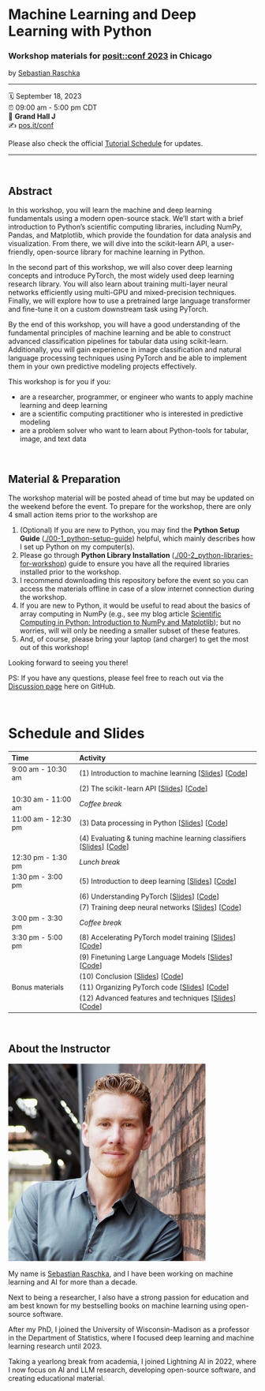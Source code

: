 Machine Learning and Deep Learning with Python
================

### Workshop materials for [posit::conf 2023](https://posit.co/conference/) in Chicago

by [Sebastian Raschka](https://sebastianraschka.com)

-----

:spiral_calendar: September 18, 2023  
:alarm_clock:     09:00 am - 5:00 pm CDT  
:hotel:           **Grand Hall J**  
:writing_hand:    [pos.it/conf](http://pos.it/conf)

Please also check the official [Tutorial Schedule](https://reg.conf.posit.co/flow/posit/positconf23/attendee-portal/page/sessioncatalog) for updates.

-----

&nbsp;

## Abstract

In this workshop, you will learn the machine and deep learning fundamentals using a modern open-source stack. We’ll start with a brief introduction to Python’s scientific computing libraries, including NumPy, Pandas, and Matplotlib, which provide the foundation for data analysis and visualization. From there, we will dive into the scikit-learn API, a user-friendly, open-source library for machine learning in Python.

In the second part of this workshop, we will also cover deep learning concepts and introduce PyTorch, the most widely used deep learning research library. You will also learn about training multi-layer neural networks efficiently using multi-GPU and mixed-precision techniques. Finally, we will explore how to use a pretrained large language transformer and fine-tune it on a custom downstream task using PyTorch. 

By the end of this workshop, you will have a good understanding of the fundamental principles of machine learning and be able to construct advanced classification pipelines for tabular data using scikit-learn. Additionally, you will gain experience in image classification and natural language processing techniques using PyTorch and be able to implement them in your own predictive modeling projects effectively. 

This workshop is for you if you:

- are a researcher, programmer, or engineer who wants to apply machine learning and deep learning
- are a scientific computing practitioner who is interested in predictive modeling
- are a problem solver who want to learn about Python-tools for tabular, image, and text data

&nbsp;

## Material & Preparation

The workshop material will be posted ahead of time but may be updated on the weekend before the event. To prepare for the workshop, there are only 4 small action items prior to the workshop are

1. (Optional) If you are new to Python, you may find the **Python Setup Guide** ([./00-1_python-setup-guide](./00-1_python-setup-guide)) helpful, which mainly describes how I set up Python on my computer(s).
2. Please go through **Python Library Installation** ([./00-2_python-libraries-for-workshop](./00-2_python-libraries-for-workshop)) guide to ensure you have all the required libraries installed prior to the workshop.
3. I recommend downloading this repository before the event so you can access the materials offline in case of a slow internet connection during the workshop.
4. If you are new to Python, it would be useful to read about the basics of array computing in NumPy (e.g., see my blog article [Scientific Computing in Python: Introduction to NumPy and Matplotlib](https://sebastianraschka.com/blog/2020/numpy-intro.html)); but no worries, will will only be needing a smaller subset of these features.
5. And, of course, please bring your laptop (and charger) to get the most out of this workshop!

Looking forward to seeing you there!

PS: If you have any questions, please feel free to reach out via the [Discussion page](https://github.com/rasbt/posit2023-python-ml/discussions) here on GitHub.

&nbsp;

# Schedule and Slides



| Time          | Activity                             |
| :------------ | :----------------------------------- |
| 9:00 am - 10:30 am | (1) Introduction to machine learning [[Slides](https://sebastianraschka.com/pdf/posit2023/01_intro-ml__slides.pdf)] [[Code](00-2_python-libraries-for-workshop)] |
|               | (2) The scikit-learn API [[Slides](https://sebastianraschka.com/pdf/posit2023/02-1_scikit-learn-api__slides.pdf)] [[Code](02_scikit-learn-api)]           |
| 10:30 am - 11:00 am | *Coffee break*                       |
| 11:00 am - 12:30 pm | (3) Data processing in Python [[Slides](https://sebastianraschka.com/pdf/posit2023/03-1_data-processing-api__slides.pdf)] [[Code](03_data-processing)]             |
|               | (4) Evaluating & tuning machine learning classifiers [[Slides](https://sebastianraschka.com/pdf/posit2023/04-1_ml-classifiers__slides.pdf)] [[Code](04_ml-classifiers)]|
| 12:30 pm - 1:30 pm | *Lunch break*                        |
| 1:30 pm - 3:00 pm | (5) Introduction to deep learning [[Slides](https://sebastianraschka.com/pdf/posit2023/05-intro-dl__slides.pdf)] [[Code](05_intro-dl)]   |
|               | (6) Understanding PyTorch [[Slides](https://sebastianraschka.com/pdf/posit2023/06-pytorch-api.pdf)] [[Code](06_pytorch-api)]           |
|               | (7) Training deep neural networks [[Slides](https://sebastianraschka.com/pdf/posit2023/07-multilayer-neural-nets.pdf)] [[Code](07_training-dnns)]   |
| 3:00 pm - 3:30 pm | *Coffee break*                       |
| 3:30 pm - 5:00 pm | (8) Accelerating PyTorch model training [[Slides](https://sebastianraschka.com/pdf/posit2023/08-accelerating-pytorch.pdf)] [[Code](08_accelerating-pytorch)] |
|               | (9) Finetuning Large Language Models  [[Slides](https://sebastianraschka.com/pdf/posit2023/09-1_finetuning-llms.pdf)] [[Code](09_finetuning-llms)] |
|               | (10) Conclusion [[Slides](https://sebastianraschka.com/pdf/posit2023/10-conclusion.pdf)] [[Code](10_conclusion)]   |
| Bonus materials |  (11) Organizing PyTorch code  [[Slides](https://sebastianraschka.com/pdf/posit2023/11-organizing-pytorch-code.pdf)] [[Code](11_bonus-organizing-pytorch-code)] |
| |  (12) Advanced features and techniques  [[Slides](https://sebastianraschka.com/pdf/posit2023/12-advanced-techniques.pdf)] [[Code](12_bonus-advanced-features)] |



&nbsp;

## About the Instructor



<a href="https://sebastianraschka.com"><img src="images/author.jpeg" width=400></a>

My name is [Sebastian Raschka](https://sebastianraschka.com), and I have been working on machine learning and AI for more than a decade.

Next to being a researcher, I also have a strong passion for education and am best known for my bestselling books on machine learning using open-source software.

After my PhD, I joined the University of Wisconsin-Madison as a professor in the Department of Statistics, where I focused deep learning and machine learning research until 2023.

Taking a yearlong break from academia, I joined Lightning AI in 2022, where I now focus on AI and LLM research, developing open-source software, and creating educational material. 